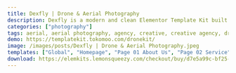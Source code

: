 ```yaml
---
title: Dexfly | Drone & Aerial Photography
description: Dexfly is a modern and clean Elementor Template Kit built especially for Drone Aerial Photography and Videography, as well as it fits perfectly for Film Maker, Movie Studio, Production House, Videography, Photography, Creative Agency, and any related business.
categories: ["photography"]
tags: aerial, aerial photography, agency, creative, creative agency, drone, filmmaker, photography, quadcopter, service, surveillance, technology, video, videographer
demo: https://templatekit.tokomoo.com/dronekit/
image: /images/posts/Dexfly | Drone & Aerial Photography.jpeg
templates: ["Global", "Homepage", "Page 01 About Us", "Page 02 Service", "Page 03 Single Service", "Page 04 Contact Us", "Page 05 Project", "Page 06 Project Detail", "Page 07 Team", "Page 08 Pricing", "Page 09 Gallery", "Theme Builder Footer Elementor Pro", "Theme Builder Header Elementor Pro"]
download: https://elemkits.lemonsqueezy.com/checkout/buy/d7e5a99c-bf25-474f-9ed0-5b0e6e5e77d3
---
```

